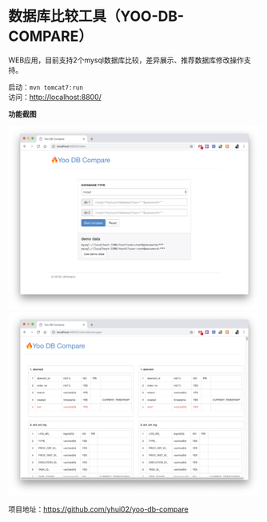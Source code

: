 数据库比较工具（YOO-DB-COMPARE）
=============================

WEB应用，目前支持2个mysql数据库比较，差异展示、推荐数据库修改操作支持。


启动：`mvn tomcat7:run`  
访问：<http://localhost:8800/>


**功能截图**

![首页](./doc/db-compare-01.png)
![比较结果](./doc/db-compare-02.png)


项目地址：<https://github.com/yhui02/yoo-db-compare>
